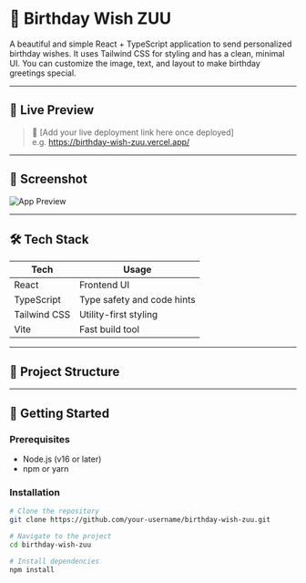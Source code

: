 # 🎉 Birthday Wish ZUU

A beautiful and simple React + TypeScript application to send personalized birthday wishes. It uses Tailwind CSS for styling and has a clean, minimal UI. You can customize the image, text, and layout to make birthday greetings special.

---

## 🌟 Live Preview

> 🔗 [Add your live deployment link here once deployed]  
> e.g. https://birthday-wish-zuu.vercel.app/

---

## 📸 Screenshot

![App Preview](./public/placeholder.jpg)

---

## 🛠 Tech Stack

| Tech           | Usage                      |
|----------------|----------------------------|
| React          | Frontend UI                |
| TypeScript     | Type safety and code hints |
| Tailwind CSS   | Utility-first styling      |
| Vite           | Fast build tool            |

---

## 📁 Project Structure


---

## 🚀 Getting Started

### Prerequisites

- Node.js (v16 or later)
- npm or yarn

### Installation

```bash
# Clone the repository
git clone https://github.com/your-username/birthday-wish-zuu.git

# Navigate to the project
cd birthday-wish-zuu

# Install dependencies
npm install
